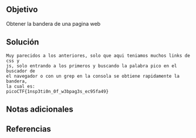 ## Objetivo
Obtener la bandera de una pagina web

## Solución
```
Muy parecidos a los anteriores, solo que aqui teniamos muchos links de css y
js, solo entrando a los primeros y buscando la palabra pico en el buscador de
el navegador o con un grep en la consola se obtiene rapidamente la bandera,
la cual es:
picoCTF{1nsp3ti0n_0f_w3bpag3s_ec95fa49}
```
## Notas adicionales
## Referencias
